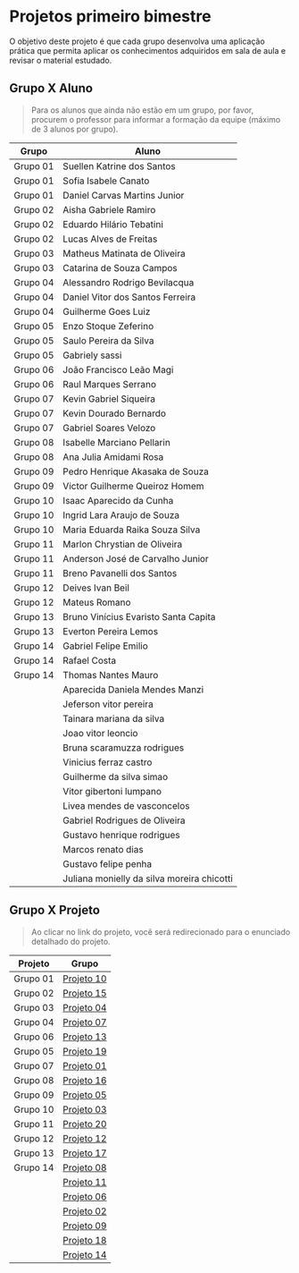 # Projetos primeiro bimestre

O objetivo deste projeto é que cada grupo desenvolva uma aplicação prática que permita aplicar os conhecimentos adquiridos em sala de aula e revisar o material estudado.

## Grupo X Aluno

> Para os alunos que ainda não estão em um grupo, por favor, procurem o professor para informar a formação da equipe (máximo de 3 alunos por grupo).

|Grupo   |Aluno                                          |
|--------|-----------------------------------------------|
|Grupo 01|Suellen Katrine dos Santos                     |
|Grupo 01|Sofia Isabele Canato                           |
|Grupo 01|Daniel Carvas Martins Junior                   |
|Grupo 02|Aisha Gabriele Ramiro                          |
|Grupo 02|Eduardo Hilário Tebatini                       |
|Grupo 02|Lucas Alves de Freitas                         |
|Grupo 03|Matheus Matinata de Oliveira                   |
|Grupo 03|Catarina de Souza Campos                       |
|Grupo 04|Alessandro Rodrigo Bevilacqua                  |
|Grupo 04|Daniel Vitor dos Santos Ferreira               |
|Grupo 04|Guilherme Goes Luiz                            |
|Grupo 05|Enzo Stoque Zeferino                           |
|Grupo 05|Saulo Pereira da Silva                         |
|Grupo 05|Gabriely sassi                                 |
|Grupo 06|João Francisco Leão Magi                       |
|Grupo 06|Raul Marques Serrano                           |
|Grupo 07|Kevin Gabriel Siqueira                         |
|Grupo 07|Kevin Dourado Bernardo                         |
|Grupo 07|Gabriel Soares Velozo                          |
|Grupo 08|Isabelle Marciano Pellarin                     |
|Grupo 08|Ana Julia Amidami Rosa                         |
|Grupo 09|Pedro Henrique Akasaka de Souza                |
|Grupo 09|Victor Guilherme Queiroz Homem                 |
|Grupo 10|Isaac Aparecido da Cunha                       |
|Grupo 10|Ingrid Lara Araujo de Souza                    |
|Grupo 10|Maria Eduarda Raika Souza Silva                |
|Grupo 11|Marlon Chrystian de Oliveira                   |
|Grupo 11|Anderson José de Carvalho Junior               |
|Grupo 11|Breno Pavanelli dos Santos                     |
|Grupo 12|Deives Ivan Beil                               |
|Grupo 12|Mateus Romano                                  |
|Grupo 13|Bruno Vinícius Evaristo Santa Capita           |
|Grupo 13|Everton Pereira Lemos                          |
|Grupo 14|Gabriel Felipe Emilio                          |
|Grupo 14|Rafael Costa                                   |
|Grupo 14|Thomas Nantes Mauro                            |
|        |Aparecida Daniela Mendes Manzi                 |
|        |Jeferson vitor pereira                         |
|        |Tainara mariana da silva                       |
|        |Joao vitor leoncio                             |
|        |Bruna scaramuzza rodrigues                     |
|        |Vinicius ferraz castro                         |
|        |Guilherme da silva simao                       |
|        |Vitor gibertoni lumpano                        |
|        |Livea mendes de vasconcelos                    |
|        |Gabriel Rodrigues de Oliveira                  |
|        |Gustavo henrique rodrigues                     |
|        |Marcos renato dias                             |
|        |Gustavo felipe penha                           |
|        |Juliana monielly da silva moreira chicotti     |

## Grupo X Projeto

> Ao clicar no link do projeto, você será redirecionado para o enunciado detalhado do projeto.

|Projeto|Grupo|
|---|---|
|Grupo 01|[Projeto 10](./Projetos_01/10.c)|
|Grupo 02|[Projeto 15](./Projetos_01/15.c)|
|Grupo 03|[Projeto 04](./Projetos_01/04.c)|
|Grupo 04|[Projeto 07](./Projetos_01/07.c)|
|Grupo 06|[Projeto 13](./Projetos_01/13.c)|
|Grupo 05|[Projeto 19](./Projetos_01/19.c)|
|Grupo 07|[Projeto 01](./Projetos_01/01.c)|
|Grupo 08|[Projeto 16](./Projetos_01/16.c)|
|Grupo 09|[Projeto 05](./Projetos_01/05.c)|
|Grupo 10|[Projeto 03](./Projetos_01/03.c)|
|Grupo 11|[Projeto 20](./Projetos_01/20.c)|
|Grupo 12|[Projeto 12](./Projetos_01/12.c)|
|Grupo 13|[Projeto 17](./Projetos_01/17.c)|
|Grupo 14|[Projeto 08](./Projetos_01/08.c)|
|        |[Projeto 11](./Projetos_01/11.c)|
|        |[Projeto 06](./Projetos_01/06.c)|
|        |[Projeto 02](./Projetos_01/02.c)|
|        |[Projeto 09](./Projetos_01/09.c)|
|        |[Projeto 18](./Projetos_01/18.c)|
|        |[Projeto 14](./Projetos_01/14.c)|

<!-- ## Critérios de Avaliação:

**Entrada de Dados**
- [ ] Avaliar se o aluno consegue ler corretamente os dados fornecidos pelo usuário.
- [ ] Verificar a utilização correta de funções de entrada (scanf) e validações básicas dos dados de entrada.

**Armazenamento de Dados**
- [ ] Avaliar se o aluno consegue armazenar os dados corretamente em arrays.
- [ ] Verificar se o aluno gerencia corretamente o limite de registros (até 100 registros).

**Cálculo de Insights**
- [ ] Avaliar se o aluno implementa corretamente os cálculos dos insights específicos do projeto.
- [ ] Verificar a precisão e a lógica usada nos cálculos.

**Estruturas de Controle**
- [ ] Avaliar se o aluno utiliza corretamente as estruturas de controle, como laços de repetição (for, while) e condicionais (if-else).
- [ ] Verificar se o fluxo do programa está claro e funcional.

**Saída de Dados**
- [ ] Avaliar se o aluno exibe corretamente os resultados dos cálculos e insights.
- [ ] Verificar a utilização correta de funções de saída (printf) e a clareza das informações exibidas ao usuário. -->
